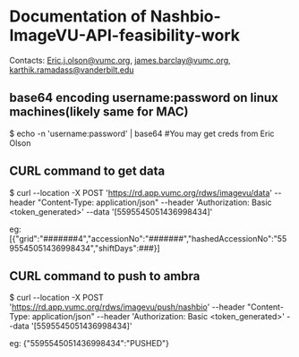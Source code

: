 # Documentation of Nashbio-ImageVU-API-feasibility-work 

Contacts: Eric.j.olson@vumc.org, james.barclay@vumc.org, karthik.ramadass@vanderbilt.edu

## base64 encoding username:password on linux machines(likely same for MAC)

$ echo -n 'username:password' | base64  #You may get creds from Eric Olson


## CURL command to get data

$ curl --location -X POST 'https://rd.app.vumc.org/rdws/imagevu/data' --header "Content-Type: application/json" --header 'Authorization: Basic <token_generated>' --data '[5595545051436998434]'

eg: [{"grid":"#######4","accessionNo":"#######","hashedAccessionNo":"5595545051436998434","shiftDays":###}]

## CURL command to push to ambra

$ curl --location -X POST 'https://rd.app.vumc.org/rdws/imagevu/push/nashbio' --header "Content-Type: application/json" --header 'Authorization: Basic <token_generated>' --data '[5595545051436998434]'

eg: {"5595545051436998434":"PUSHED"}



